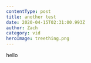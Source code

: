 ```yaml
---
contentType: post
title: another test
date: 2020-04-15T02:31:00.993Z
author: Zach
category: vid
heroImage: treething.png
---
```

hello